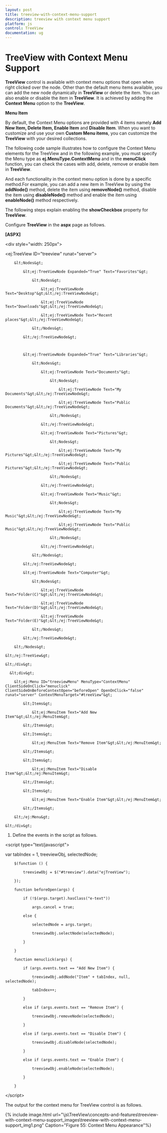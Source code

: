 ```yaml
---
layout: post
title: treeview-with-context-menu-support
description: treeview with context menu support
platform: js
control: TreeView
documentation: ug
---
```


# TreeView with Context Menu Support

**TreeView** control is available with context menu options that open when right clicked over the node. Other than the default menu items available, you can add the new node dynamically in **TreeView** or delete the item. You can also enable or disable the item in **TreeView**. It is achieved by adding the **Context Menu** option to the **TreeView**.

**Menu Item**

By default, the Context Menu options are provided with 4 items namely **Add New Item, Delete Item, Enable Item** and **Disable Item**. When you want to customize and use your own **Custom Menu items**, you can customize the **TreeView** with your desired collections. 

The following code sample illustrates how to configure the Context Menu elements for the TreeView and in the following example, you must specify the Menu type as **ej.MenuType.ContextMenu** and in the **menuClick** function, you can check the cases with add, delete, remove or enable item in **TreeView**. 

And each functionality in the context menu option is done by a specific method.For example, you can add a new item in TreeView by using the **addNode()** method, delete the item using **removeNode()** method, disable the item using **disableNode()** method and enable the item using **enableNode()** method respectively.

The following steps explain enabling the **showCheckbox** property for **TreeView**.

Configure **TreeView** in the **aspx** page as follows.



**[ASPX]**



&lt;div style="width: 250px"&gt;

   &lt;ej:TreeView ID="treeview" runat="server"&gt;

        &lt;Nodes&gt;

            &lt;ej:TreeViewNode Expanded="True" Text="Favorites"&gt;

                &lt;Nodes&gt;

                    &lt;ej:TreeViewNode Text="Desktop"&gt;&lt;/ej:TreeViewNode&gt;

                    &lt;ej:TreeViewNode Text="Downloads"&gt;&lt;/ej:TreeViewNode&gt;

                    &lt;ej:TreeViewNode Text="Recent places"&gt;&lt;/ej:TreeViewNode&gt;

                &lt;/Nodes&gt;

            &lt;/ej:TreeViewNode&gt;



            &lt;ej:TreeViewNode Expanded="True" Text="Libraries"&gt;

                &lt;Nodes&gt;

                    &lt;ej:TreeViewNode Text="Documents"&gt;

                        &lt;Nodes&gt;

                            &lt;ej:TreeViewNode Text="My Documents"&gt;&lt;/ej:TreeViewNode&gt;

                            &lt;ej:TreeViewNode Text="Public Documents"&gt;&lt;/ej:TreeViewNode&gt;

                        &lt;/Nodes&gt;

                    &lt;/ej:TreeViewNode&gt;

                    &lt;ej:TreeViewNode Text="Pictures"&gt;

                        &lt;Nodes&gt;

                            &lt;ej:TreeViewNode Text="My Pictures"&gt;&lt;/ej:TreeViewNode&gt;

                            &lt;ej:TreeViewNode Text="Public Pictures"&gt;&lt;/ej:TreeViewNode&gt;

                        &lt;/Nodes&gt;

                    &lt;/ej:TreeViewNode&gt;

                    &lt;ej:TreeViewNode Text="Music"&gt;

                        &lt;Nodes&gt;

                            &lt;ej:TreeViewNode Text="My Music"&gt;&lt;/ej:TreeViewNode&gt;

                            &lt;ej:TreeViewNode Text="Public Music"&gt;&lt;/ej:TreeViewNode&gt;

                        &lt;/Nodes&gt;

                    &lt;/ej:TreeViewNode&gt;

                &lt;/Nodes&gt;

            &lt;/ej:TreeViewNode&gt;

            &lt;ej:TreeViewNode Text="Computer"&gt;

                &lt;Nodes&gt;

                    &lt;ej:TreeViewNode Text="Folder(C)"&gt;&lt;/ej:TreeViewNode&gt;

                    &lt;ej:TreeViewNode Text="Folder(D)"&gt;&lt;/ej:TreeViewNode&gt;

                    &lt;ej:TreeViewNode Text="Folder(E)"&gt;&lt;/ej:TreeViewNode&gt;

                &lt;/Nodes&gt;

            &lt;/ej:TreeViewNode&gt;

        &lt;/Nodes&gt;

    &lt;/ej:TreeView&gt;

    &lt;/div&gt;

      &lt;div&gt;

        &lt;ej:Menu ID="treeviewMenu" MenuType="ContextMenu" ClientSideOnClick="menuclick" ClientSideOnBeforeContextOpen="beforeOpen" OpenOnClick="false" runat="server" ContextMenuTarget="#treeView"&gt;

            &lt;Items&gt;

                &lt;ej:MenuItem Text="Add New Item"&gt;&lt;/ej:MenuItem&gt;

            &lt;/Items&gt;

            &lt;Items&gt;

                &lt;ej:MenuItem Text="Remove Item"&gt;&lt;/ej:MenuItem&gt;

            &lt;/Items&gt;

            &lt;Items&gt;

                &lt;ej:MenuItem Text="Disable Item"&gt;&lt;/ej:MenuItem&gt;

            &lt;/Items&gt;

            &lt;Items&gt;

                &lt;ej:MenuItem Text="Enable Item"&gt;&lt;/ej:MenuItem&gt;

            &lt;/Items&gt;

        &lt;/ej:Menu&gt;

    &lt;/div&gt;



1. Define the events in the script as follows.



&lt;script type="text/javascript"&gt;

var tabIndex = 1, treeviewObj, selectedNode;

        $(function () {

            treeviewObj = $("#treeview").data("ejTreeView");

        });

        function beforeOpen(args) {

            if (!$(args.target).hasClass("e-text"))

                args.cancel = true;

            else {

                selectedNode = args.target;

                treeviewObj.selectNode(selectedNode);

            }

        }

        function menuclick(args) {

            if (args.events.text == "Add New Item") {

                treeviewObj.addNode("Item" + tabIndex, null, selectedNode);

                tabIndex++;

            }

            else if (args.events.text == "Remove Item") {

                treeviewObj.removeNode(selectedNode);

            }

            else if (args.events.text == "Disable Item") {

                treeviewObj.disableNode(selectedNode);

            }

            else if (args.events.text == "Enable Item") {

                treeviewObj.enableNode(selectedNode);

            }

        }

&lt;/script&gt;



The output for the context menu for TreeView control is as follows.



{% include image.html url="\js\TreeView\concepts-and-features\treeview-with-context-menu-support_images\treeview-with-context-menu-support_img1.png" Caption="Figure 55: Context Menu Appearance"%}

